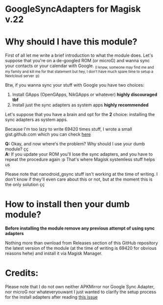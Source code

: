 # GoogleSyncAdapters for Magisk v.22

# Why should I have this module?

First of all let me write a brief introduction to what the module does.
Let's suppose that you're on a de-googled ROM (or microG) and wanna sync your contacts or your calendar with Google. 
<sub> (I know, someone may find me and my family and kill me for that statement but hey, I don't have much spare time to setup a Nextcloud server :p)</sup>

Btw, if you wanna sync your stuff with Google you have two choices:

1. Install GApps (OpenGApps, NikGApps or whatever) **highly discouraged tbf**
2. Install just the sync adapters as system apps **highly recommended**

Let's suppose that you have a brain and opt for the **2** choice: installing the sync adapters as system apps.

Because I'm too lazy to write 69420 times stuff, I wrote a small gist.github.com which you can check [here](https://gist.github.com/dreamwhite/934e7d2bb9e1f2a89c5307485a5c3fb3)

**Q:** Okay, and now where's the problem? Why should I use your dumb module? çç<br>
**A:** If you update your ROM you'll lose the sync adapters, and you have to repeat the procedure again :p That's where Magisk systemless stuff helps us

Please note that nanodroid_gsync stuff isn't working at the time of writing. I don't know if they'll even care about this or not, but at the moment this is the only solution çç

# How to install then your dumb module?

**Before installing the module remove any previous attempt of using sync adapters**

Nothing more than ownload from Releases section of this GitHub repository the latest version of the module (at the time of writing is 69420 for obvious reasons hehe) and install it via Magisk Manager.

# Credits:

Please note that I do not own neither APKMirror nor Google Sync Adapter, nor microG nor whateveryouwant I just wanted to clarify the setup process for the install adapters after reading [this issue](https://github.com/microg/GmsCore/issues/585)
